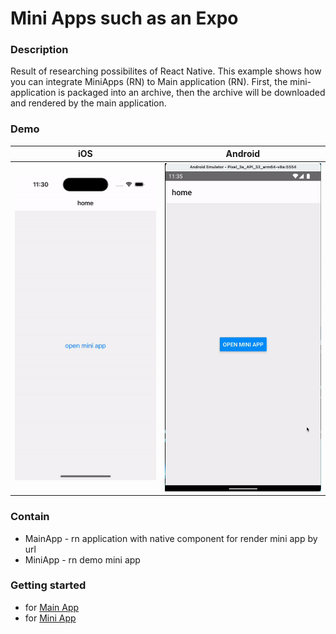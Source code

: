 # Mini Apps such as an Expo

### Description
Result of researching possibilites of React Native. This example shows how you can integrate MiniApps (RN) to Main application (RN).
First, the mini-application is packaged into an archive, then the archive will be downloaded and rendered by the main application.

### Demo

|iOS|Android|
|-|-|
| ![iOS Demo](https://raw.githubusercontent.com/AleksandrNikolaevich/mini-apps-research/main/assets/demo-ios.gif) | ![Android Demo](https://raw.githubusercontent.com/AleksandrNikolaevich/mini-apps-research/main/assets/demo-android.gif) |

### Contain
- MainApp - rn application with native component for render mini app by url
- MiniApp - rn demo mini app

### Getting started
- for [Main App](./MainApp/README.md)
- for [Mini App](./MiniApp/README.md)
